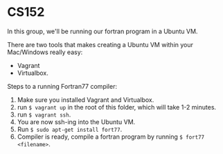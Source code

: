 CS152
=====

In this group, we'll be running our fortran program in a Ubuntu VM.

There are two tools that makes creating a Ubuntu VM within your Mac/Windows really easy:
- Vagrant
- Virtualbox.

Steps to a running Fortran77 compiler:

1) Make sure you installed Vagrant and Virtualbox.
2) run `$ vagrant up` in the root of this folder, which will take 1-2 minutes. 
3) run `$ vagrant ssh`.
4) You are now ssh-ing into the Ubuntu VM.
5) Run `$ sudo apt-get install fort77`.
6) Compiler is ready, compile a fortran program by running `$ fort77 <filename>`.
